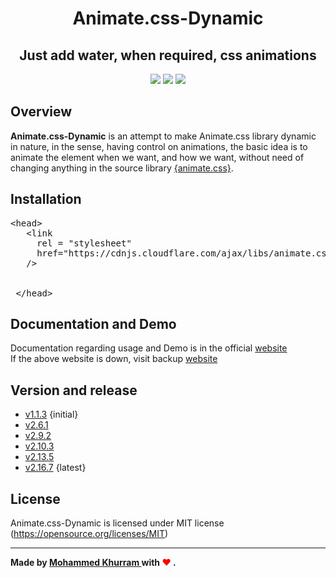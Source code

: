 <h1 align="center">Animate.css-Dynamic</h1>
<h2 align="center">Just add water, when required, css animations</h2>
<p align="center">
 <a href="https://github.com/KodingKhurram/animate.css-dynamic/releases"><img src="https://img.shields.io/github/v/release/KodingKhurram/animate.css-dynamic.svg?style=for-the-badge"></a>
 <a href="https://github.com/KodingKhurram/animate.css-dynamic/blob/main/LICENSE"><img src="https://img.shields.io/github/license/KodingKhurram/animate.css-dynamic.svg?style=for-the-badge"></a>
 <a href="https://animate-dynamic.ga"><img src="https://img.shields.io/website.svg?down_color=red&down_message=down&style=for-the-badge&up_color=green&up_message=up&url=http%3A%2F%2Fshields.io"></a>
</p>

<h2> Overview </h2>
<span> <strong>Animate.css-Dynamic</strong> is an attempt to make Animate.css library dynamic in nature, in the sense, having control on animations, the basic idea is to animate the element when we want, and how we want, without need of changing anything in the source library <a href="https://animate.style/">{animate.css}</a>. </span>

<h2> Installation </h2>
<pre>&lt;head>
   &lt;link
     rel = "stylesheet"
     href="https://cdnjs.cloudflare.com/ajax/libs/animate.css/4.1.1/animate.min.css"
   />
   <script
     src = "https://ajax.googleapis.com/ajax/libs/jquery/3.5.1/jquery.min.js">
   </script>
   <script
     src = "https://cdn.jsdelivr.net/gh/KodingKhurram/animate.css-dynamic@main/animate.min.js">
   </script>
 &lt;/head></pre>

<h2> Documentation and Demo </h2>
 <span> Documentation regarding usage and Demo is in the official <a href="https://animate-dynamic.ga" target="_blank"> website </a></span><br/>
 If the above website is down, visit backup <a href="https://animate-dynamic.herokuapp.com" target="_blank"> website </a>

<h2> Version and release </h2>
<ul>
  <li><a href="https://github.com/KodingKhurram/animate.css-dynamic/tree/v1.1.3/">v1.1.3</a> {initial}</li>
  <li><a href="https://github.com/KodingKhurram/animate.css-dynamic/tree/v2.6.1/">v2.6.1</a></li>
  <li><a href="https://github.com/KodingKhurram/animate.css-dynamic/tree/v2.9.2/">v2.9.2</a></li>
  <li><a href="https://github.com/KodingKhurram/animate.css-dynamic/tree/v2.10.3/">v2.10.3</a></li>
  <li><a href="https://github.com/KodingKhurram/animate.css-dynamic/tree/v2.13.5/">v2.13.5</a></li>
  <li><a href="https://github.com/KodingKhurram/animate.css-dynamic/tree/v2.16.7/">v2.16.7</a> {latest}</li>
</ul>

<h2> License </h2>
Animate.css-Dynamic is licensed under MIT license (<a href="https://opensource.org/licenses/MIT">https://opensource.org/licenses/MIT</a>)

<hr>
<strong><span> Made by <a href="https://github.com/KodingKhurram" target="_blank"> Mohammed Khurram </a> with <span style="color:red">&#10084;</span> </span>.</strong>
